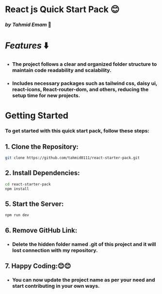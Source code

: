 # React js Quick Start Pack 😊

### _by Tahmid Emam_ 🤖

# _Features_ ⬇️

- ### The project follows a clear and organized folder structure to maintain code readability and scalability.

- ### Includes necessary packages such as tailwind css, daisy ui, react-icons, React-router-dom, and others, reducing the setup time for new projects.

# Getting Started

### To get started with this quick start pack, follow these steps:

## 1. Clone the Repository:

```bash
git clone https://github.com/tahmid0111/react-starter-pack.git
```
## 2. Install Dependencies:

```bash
cd react-starter-pack
npm install
```

## 5. Start the Server:

```bash
npm run dev
```
## 6. Remove GitHub Link:
- ### Delete the hidden folder named .git of this project and it will lost connection with my repository.

## 7. Happy Coding:😊😊
- ### You can now update the project name as per your need and start contributing in your own ways.
